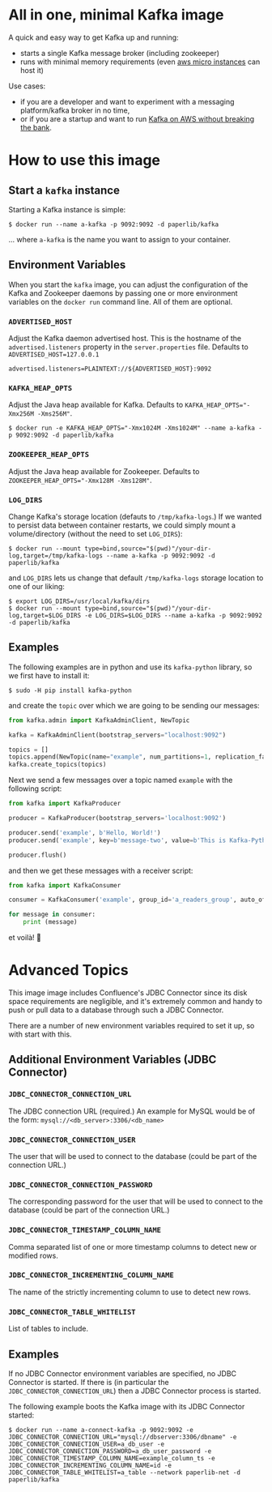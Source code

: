 # All in one, minimal Kafka image

A quick and easy way to get Kafka up and running:

* starts a single Kafka message broker (including zookeeper)
* runs with minimal memory requirements (even [aws micro instances](https://aws.amazon.com/ec2/instance-types/t3/) can host it)

Use cases:

* if you are a developer and want to experiment with a messaging platform/kafka broker in no time,
* or if you are a startup and want to run [Kafka on AWS without breaking the bank](https://medium.com/investing-in-tech/cost-effective-kafka-on-aws-6c02f9b0d7de).

# How to use this image

## Start a `kafka` instance

Starting a Kafka instance is simple:

```console
$ docker run --name a-kafka -p 9092:9092 -d paperlib/kafka
```

... where `a-kafka` is the name you want to assign to your container.


## Environment Variables

When you start the `kafka` image, you can adjust the configuration of the Kafka and Zookeeper daemons by passing one or more environment variables on the `docker run` command line. All of them are optional.

### `ADVERTISED_HOST`

Adjust the Kafka daemon advertised host. This is the hostname of the `advertised.listeners` property in the `server.properties` file. Defaults to `ADVERTISED_HOST=127.0.0.1`

```console
advertised.listeners=PLAINTEXT://${ADVERTISED_HOST}:9092
```

### `KAFKA_HEAP_OPTS`

Adjust the Java heap available for Kafka. Defaults to `KAFKA_HEAP_OPTS="-Xmx256M -Xms256M"`.

```console
$ docker run -e KAFKA_HEAP_OPTS="-Xmx1024M -Xms1024M" --name a-kafka -p 9092:9092 -d paperlib/kafka
```

### `ZOOKEEPER_HEAP_OPTS`

Adjust the Java heap available for Zookeeper. Defaults to `ZOOKEEPER_HEAP_OPTS="-Xmx128M -Xms128M"`.

### `LOG_DIRS`

Change Kafka's storage location (defauts to `/tmp/kafka-logs`.)
If we wanted to persist data between container restarts, we could simply mount a volume/directory (without the need to set `LOG_DIRS`):

```console
$ docker run --mount type=bind,source="$(pwd)"/your-dir-log,target=/tmp/kafka-logs --name a-kafka -p 9092:9092 -d paperlib/kafka
```

and `LOG_DIRS` lets us change that default `/tmp/kafka-logs` storage location to one of our liking:

```console
$ export LOG_DIRS=/usr/local/kafka/dirs
$ docker run --mount type=bind,source="$(pwd)"/your-dir-log,target=$LOG_DIRS -e LOG_DIRS=$LOG_DIRS --name a-kafka -p 9092:9092 -d paperlib/kafka
```

## Examples

The following examples are in python and use its `kafka-python` library, so we first have to install it:

```console
$ sudo -H pip install kafka-python
```

and create the `topic` over which we are going to be sending our messages:

```python
from kafka.admin import KafkaAdminClient, NewTopic

kafka = KafkaAdminClient(bootstrap_servers="localhost:9092")

topics = []
topics.append(NewTopic(name="example", num_partitions=1, replication_factor=1))
kafka.create_topics(topics)
```

Next we send a few messages over a topic named `example` with the following script:

```python
from kafka import KafkaProducer

producer = KafkaProducer(bootstrap_servers='localhost:9092')

producer.send('example', b'Hello, World!')
producer.send('example', key=b'message-two', value=b'This is Kafka-Python')

producer.flush()
```

and then we get these messages with a receiver script:

```python
from kafka import KafkaConsumer

consumer = KafkaConsumer('example', group_id='a_readers_group', auto_offset_reset='earliest')

for message in consumer:
    print (message)
```

et voilà! 🙂

# Advanced Topics

This image image includes Confluence's JDBC Connector since its disk space requirements are negligible,
and it's extremely common and handy to push or pull data to a database through such a JDBC Connector.

There are a number of new environment variables required to set it up, so with start with this.

## Additional Environment Variables (JDBC Connector)

### `JDBC_CONNECTOR_CONNECTION_URL`

The JDBC connection URL (required.) An example for MySQL would be of the form: `mysql://<db_server>:3306/<db_name>`

### `JDBC_CONNECTOR_CONNECTION_USER`

The user that will be used to connect to the database (could be part of the connection URL.)

### `JDBC_CONNECTOR_CONNECTION_PASSWORD`

The corresponding password for the user that will be used to connect to the database (could be part of the connection URL.)

### `JDBC_CONNECTOR_TIMESTAMP_COLUMN_NAME`

Comma separated list of one or more timestamp columns to detect new or modified rows.

### `JDBC_CONNECTOR_INCREMENTING_COLUMN_NAME`

The name of the strictly incrementing column to use to detect new rows.

### `JDBC_CONNECTOR_TABLE_WHITELIST`

List of tables to include.


## Examples

If no JDBC Connector environment variables are specified, no JDBC Connector is started.
If there is (in particular the `JDBC_CONNECTOR_CONNECTION_URL`) then a JDBC Connector process is started.

The following example boots the Kafka image with its JDBC Connector started:

```console
$ docker run --name a-connect-kafka -p 9092:9092 -e JDBC_CONNECTOR_CONNECTION_URL="mysql://dbserver:3306/dbname" -e JDBC_CONNECTOR_CONNECTION_USER=a_db_user -e JDBC_CONNECTOR_CONNECTION_PASSWORD=a_db_user_password -e JDBC_CONNECTOR_TIMESTAMP_COLUMN_NAME=example_column_ts -e JDBC_CONNECTOR_INCREMENTING_COLUMN_NAME=id -e JDBC_CONNECTOR_TABLE_WHITELIST=a_table --network paperlib-net -d paperlib/kafka
```

